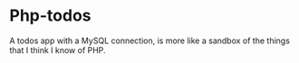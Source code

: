 # Php-todos
A todos app with a MySQL connection, is more like a sandbox of the things that I think I know of PHP.
